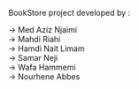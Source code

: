 BookStore project developed by : 

-> Med Aziz Njaimi <br />
-> Mahdi Riahi  <br />
-> Hamdi Nait Limam  <br />
-> Samar Neji  <br />
-> Wafa Hammemi  <br />
-> Nourhene Abbes
